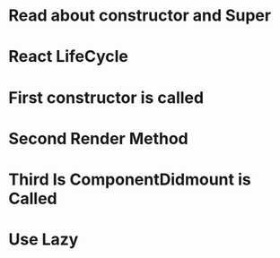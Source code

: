 # Read about constructor and Super
# React LifeCycle 
# First constructor is called
# Second Render Method 
# Third Is ComponentDidmount is Called
# Use Lazy